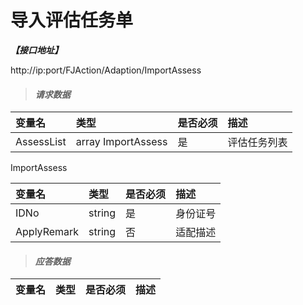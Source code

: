 # 导入评估任务单

_**【接口地址】**_

http://ip:port/FJAction/Adaption/ImportAssess

> #### _请求数据_

| 变量名 | 类型 | 是否必须 | 描述 |
| :--- | :--- | :--- | :--- |
| AssessList | array ImportAssess | 是 | 评估任务列表 |

ImportAssess

| 变量名 | 类型 | 是否必须 | 描述 |
| :--- | :--- | :--- | :--- |
| IDNo | string | 是 | 身份证号 |
| ApplyRemark | string | 否 | 适配描述 |



> #### _应答数据_

| 变量名 | 类型 | 是否必须 | 描述 |
| :--- | :--- | :--- | :--- |




